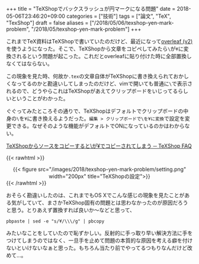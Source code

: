 +++
title = "TeXShopでバックスラッシュが円マークになる問題"
date = 2018-05-06T23:46:20+09:00
categories = ["技術"]
tags = ["論文", "TeX", "TexShop"]
draft = false
aliases = ["/2018/05/06/texshop-yen-mark-problem", "/2018/05/texshop-yen-mark-problem"]
+++

これまでTeX資料はTeXShopで書いていたのだけど、最近になって[overleaf (v2)](https://v2.overleaf.com/)を使うようになった。そこで、TeXShopから文章をコピペしてみたら`\`が`¥`に変換されるという問題が起こった。これだとoverleafに貼り付けた時に全部置換しなくてはならない。

この現象を見た時、何故か`.tex`の文章自体がTeXShopに書き換えられておかしくなってるのかと勘違いしてしまったのだけど、vimで開いても普通に`\`で表示されるので、どうやらこれはTeXShopがあえてクリップボードをいじってるらしいということがわかった。

ぐぐってみたところその通りで、TeXShopはデフォルトでクリップボードの中身の`\`を`¥`に書き換えるようだった。`編集 > クリップボードで\を¥に変換`で設定を変更できる。なぜそのような機能がデフォルトでONになっているのかはわからない。

[TeXShopからソースをコピーすると\が¥でコピーされてしまう ─ TeXShop FAQ](https://texwiki.texjp.org/?TeXShop%20FAQ#xd11f52a)

{{< rawhtml >}}
<center>
{{< figure src="/images/2018/texshop-yen-mark-problem/setting.png" width="200px" title="TeXShopの設定">}}
</center>
{{< /rawhtml >}}


おそらく勘違いしたのは、これまでもOS Xでこんな感じの現象を見たことがある気がしていて、まさかTeXShop固有の問題とは思わなかったのが原因だろうと思う。とりあえず置換すれば良いか〜などと思って、

```
pbpaste | sed -e "s/¥/\\\/g" | pbcopy
```

みたいなことをしていたので恥ずかしい。反射的に手っ取り早い解決方法に手をつけてしまうのではなく、一旦手を止めて問題の本質的な原因を考える癖を付けないといけないなぁと思った。もちろん当たり前でやってるつもりなんだけど改めて…。
